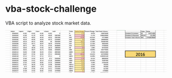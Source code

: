 # vba-stock-challenge
VBA script to analyze stock market data.



<img src="/screenshots/Screen Shot 2019-11-23 at 12.14.58 PM.png">
